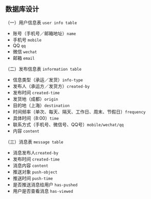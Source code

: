 ## 数据库设计

（一）用户信息表 `user info table`

- 账号（手机号／邮箱地址）`name`
- 手机号 `mobile`
- QQ `qq`
- 微信 `wechat`
- 邮箱 `email`

（二）发布信息表 `information table`

- 信息类型（承运／发货）`info-type`
- 发布人（承运方／发货方）`created-by`
- 发布时间 `created-time`
- 发货地（成都）`origin`
- 目的地（上海）`destination`
- 时间频率（单次、每天、隔天、工作日、周末、节假日）`frequency`
- 具体时间（8:00）`time`
- 联系方式（手机号、微信号、QQ号）`mobile/wechat/qq`
- 内容   `content`

（三）消息表 `message table`

- 消息发布人`created-by`
- 发布时间 `created-time`
- 消息内容 `content`
- 推送对象 `push-object`
- 推送时间 `push-time`
- 是否推送消息给用户 `has-pushed`
- 用户是否查看消息 `has-viewed`